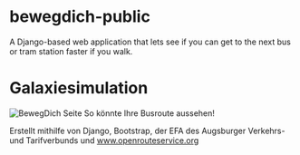 # bewegdich-public
A Django-based web application that lets see if you can get to the next bus or tram station faster if you walk.

# Galaxiesimulation

![BewegDich Seite](https://keep.google.com/media/v2/1u_fITpR71MMoePP188wODBYdkws9fsJTfSrAd4fbXWNyOJANtiGSC2XOmUnZcscK/19eC6Xjazc6jseQgsed-qHDFVjfS_QewMhm3miup5PRYUTOSvnc4ByyVfxglCgWE?accept=image/gif,image/jpeg,image/jpg,image/png,image/webp,audio/aac&sz=647 "Beispielbild")
So könnte Ihre Busroute aussehen!

Erstellt mithilfe von Django, Bootstrap, der EFA des Augsburger Verkehrs- und Tarifverbunds und www.openrouteservice.org

